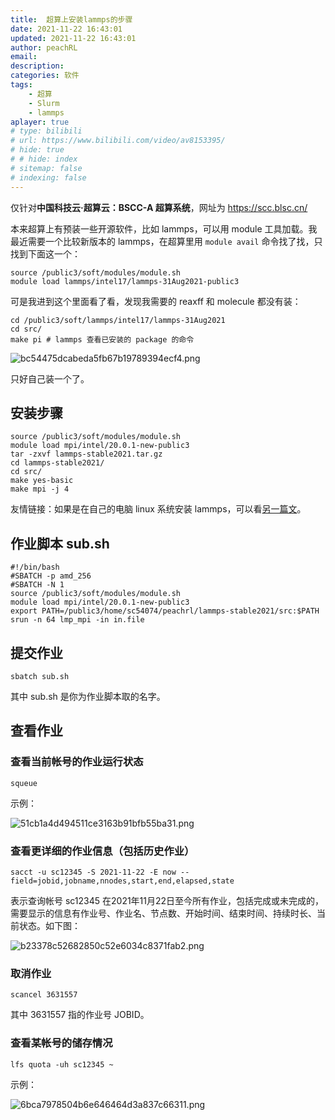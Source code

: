 ```yaml
---
title:  超算上安装lammps的步骤
date: 2021-11-22 16:43:01
updated: 2021-11-22 16:43:01
author: peachRL
email: 
description: 
categories: 软件
tags: 
	- 超算
	- Slurm
	- lammps
aplayer: true
# type: bilibili
# url: https://www.bilibili.com/video/av8153395/
# hide: true
# # hide: index
# sitemap: false
# indexing: false
---
```


仅针对**中国科技云·超算云：BSCC-A 超算系统**，网址为 https://scc.blsc.cn/

本来超算上有预装一些开源软件，比如 lammps，可以用 module 工具加载。我最近需要一个比较新版本的 lammps，在超算里用 `module avail` 命令找了找，只找到下面这一个：

```shell
source /public3/soft/modules/module.sh
module load lammps/intel17/lammps-31Aug2021-public3
```

可是我进到这个里面看了看，发现我需要的 reaxff 和 molecule 都没有装：

```shell
cd /public3/soft/lammps/intel17/lammps-31Aug2021
cd src/
make pi # lammps 查看已安装的 package 的命令
```

![bc54475dcabeda5fb67b19789394ecf4.png](https://image.wanyijizi.com/20211122/bc54475dcabeda5fb67b19789394ecf4.png)

只好自己装一个了。

<!-- more -->

## 安装步骤

```shell
source /public3/soft/modules/module.sh
module load mpi/intel/20.0.1-new-public3
tar -zxvf lammps-stable2021.tar.gz
cd lammps-stable2021/
cd src/
make yes-basic
make mpi -j 4
```

友情链接：如果是在自己的电脑 linux 系统安装 lammps，可以看[另一篇文](https://wanyijizi.com/2020/04/06/%E5%9C%A8Deepin%E7%B3%BB%E7%BB%9F%E5%AE%89%E8%A3%85LAMMPS%E7%9A%84%E8%AE%B0%E5%BD%95/)。

## 作业脚本 sub.sh

```shell
#!/bin/bash
#SBATCH -p amd_256
#SBATCH -N 1
source /public3/soft/modules/module.sh
module load mpi/intel/20.0.1-new-public3
export PATH=/public3/home/sc54074/peachrl/lammps-stable2021/src:$PATH
srun -n 64 lmp_mpi -in in.file
```

## 提交作业

```shell
sbatch sub.sh
```

其中 sub.sh 是你为作业脚本取的名字。

## 查看作业

### 查看当前帐号的作业运行状态

```shell
squeue
```

示例：

![51cb1a4d494511ce3163b91bfb55ba31.png](https://image.wanyijizi.com/20211122/51cb1a4d494511ce3163b91bfb55ba31.png)

### 查看更详细的作业信息（包括历史作业）

```shell
sacct -u sc12345 -S 2021-11-22 -E now --field=jobid,jobname,nnodes,start,end,elapsed,state
```

表示查询帐号 sc12345 在2021年11月22日至今所有作业，包括完成或未完成的，需要显示的信息有作业号、作业名、节点数、开始时间、结束时间、持续时长、当前状态。如下图：

![b23378c52682850c52e6034c8371fab2.png](https://image.wanyijizi.com/20211122/b23378c52682850c52e6034c8371fab2.png)

### 取消作业

```shell
scancel 3631557
```

其中 3631557 指的作业号 JOBID。

### 查看某帐号的储存情况

```shell
lfs quota -uh sc12345 ~
```

示例：

![6bca7978504b6e646464d3a837c66311.png](https://image.wanyijizi.com/20211122/6bca7978504b6e646464d3a837c66311.png)